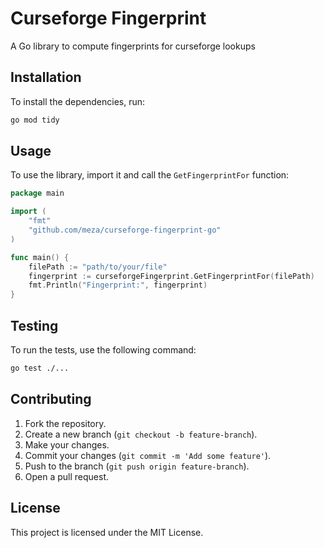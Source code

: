 # Curseforge Fingerprint

A Go library to compute fingerprints for curseforge lookups

## Installation

To install the dependencies, run:

```sh
go mod tidy
```

## Usage

To use the library, import it and call the `GetFingerprintFor` function:

```go
package main

import (
    "fmt"
    "github.com/meza/curseforge-fingerprint-go"
)

func main() {
    filePath := "path/to/your/file"
    fingerprint := curseforgeFingerprint.GetFingerprintFor(filePath)
    fmt.Println("Fingerprint:", fingerprint)
}
```

## Testing

To run the tests, use the following command:

```sh
go test ./...
```

## Contributing

1. Fork the repository.
2. Create a new branch (`git checkout -b feature-branch`).
3. Make your changes.
4. Commit your changes (`git commit -m 'Add some feature'`).
5. Push to the branch (`git push origin feature-branch`).
6. Open a pull request.

## License

This project is licensed under the MIT License.
